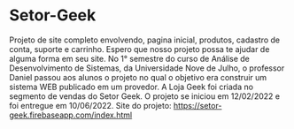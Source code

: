 # Setor-Geek
Projeto de site completo envolvendo, pagina inicial, produtos, cadastro de conta, suporte e carrinho. Espero que nosso projeto possa te ajudar de alguma forma em seu site.
No 1° semestre do curso de Análise de Desenvolvimento de Sistemas, da Universidade Nove de Julho, o professor Daniel passou aos alunos o projeto no qual o objetivo era construir um sistema WEB publicado em um provedor. A Loja Geek foi criada no segmento de vendas do Setor Geek. O projeto se iniciou em 12/02/2022 e foi entregue em 10/06/2022.
Site do projeto: https://setor-geek.firebaseapp.com/index.html
